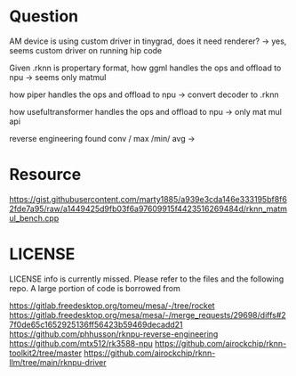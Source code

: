 # Question

AM device is using custom driver in tinygrad, does it need renderer?
-> yes, seems custom driver on running hip code

Given .rknn is propertary format, how ggml handles the ops and offload to npu
-> seems only matmul

how piper handles the ops and offload to npu
-> convert decoder to .rknn

how usefultransformer handles the ops and offload to npu
-> only mat mul api

reverse engineering found conv / max /min/ avg
->



# Resource

https://gist.githubusercontent.com/marty1885/a939e3cda146e333195bf8f62fde7a95/raw/a1449425d9fb03f6a97609915f4423516269484d/rknn_matmul_bench.cpp

# LICENSE
LICENSE info is currently missed. Please refer to the files and the following repo. 
A large portion of code is borrowed from

https://gitlab.freedesktop.org/tomeu/mesa/-/tree/rocket
https://gitlab.freedesktop.org/mesa/mesa/-/merge_requests/29698/diffs#27f0de65c1652925136ff56423b59469decadd21
https://github.com/phhusson/rknpu-reverse-engineering
https://github.com/mtx512/rk3588-npu
https://github.com/airockchip/rknn-toolkit2/tree/master
https://github.com/airockchip/rknn-llm/tree/main/rknpu-driver